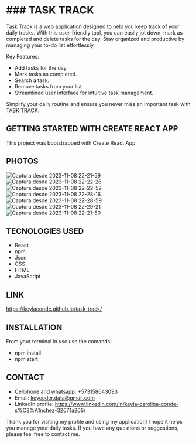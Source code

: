 # ### TASK TRACK

Task Track is a web application designed to help you keep track of your daily trasks. With this user-friendly tool, you can easily jot down, mark as completed and delete tasks for the day. Stay organized and productive by managing your to-do list effortlessly.

Key Features:

- Add tasks for the day.
- Mark tasks as completed.
- Search a task.
- Remove tasks from your list.
- Streamlined user interface for intuitive task management.

Simplify your daily routine and ensure you never miss an important task with TASK TRACK.

## GETTING STARTED WITH CREATE REACT APP

This project was bootstrapped with Create React App.

## PHOTOS

![Captura desde 2023-11-08 22-21-59](https://github.com/KeylaConde/task-track/assets/103471418/2995efe8-f867-4b8e-86ee-9384673f2729)
![Captura desde 2023-11-08 22-22-26](https://github.com/KeylaConde/task-track/assets/103471418/4bb3d52a-1bd0-4681-be55-db893bcb0384)
![Captura desde 2023-11-08 22-22-52](https://github.com/KeylaConde/task-track/assets/103471418/ba25595b-fc3d-433d-9073-32437b38ef4a)
![Captura desde 2023-11-08 22-28-16](https://github.com/KeylaConde/task-track/assets/103471418/423706c4-a9dc-4033-9096-5c067b2e9664)
![Captura desde 2023-11-08 22-28-59](https://github.com/KeylaConde/task-track/assets/103471418/2f91ca39-d736-4538-816e-06c163cdb967)
![Captura desde 2023-11-08 22-29-21](https://github.com/KeylaConde/task-track/assets/103471418/f73c974e-57ae-4107-8847-2435a1f2c5d0)
![Captura desde 2023-11-08 22-21-50](https://github.com/KeylaConde/task-track/assets/103471418/d95bd068-4ebe-4c8c-a148-c7d0bbf27ec7)

## TECNOLOGIES USED

- React
- npm
- Json
- CSS
- HTML
- JavaScript

## LINK

https://keylaconde.github.io/task-track/

## INSTALLATION

From your terminal in vsc use the comands:

- npm install
- npm start

## CONTACT

- Cellphone and whatsapp: +573158643093
- Email: keycoder.data@gmail.com
- LinkedIn profile: https://www.linkedin.com/in/keyla-carolina-conde-s%C3%A1nchez-32671a205/

Thank you for visiting my profile and using my application! I hope it helps you manage your daily tasks. If you have any questions or suggestions, please feel free to contact me.


